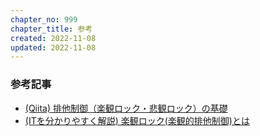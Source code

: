 ```yaml
---
chapter_no: 999
chapter_title: 参考
created: 2022-11-08
updated: 2022-11-08
---
```

### 参考記事
- [(Qiita) 排他制御（楽観ロック・悲観ロック）の基礎](https://qiita.com/NagaokaKenichi/items/73040df85b7bd4e9ecfc)
- [(ITを分かりやすく解説) 楽観ロック(楽観的排他制御)とは](https://medium-company.com/%E6%A5%BD%E8%A6%B3%E3%83%AD%E3%83%83%E3%82%AF%E3%81%A8%E3%81%AF/)